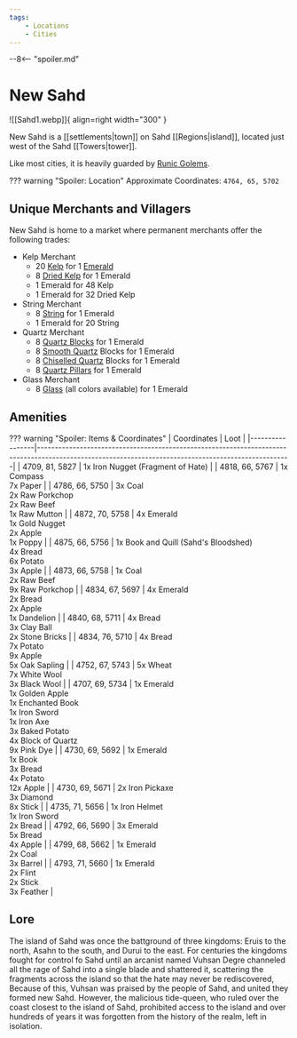 ```yaml
---
tags:
    - Locations
    - Cities
---
```


--8<-- "spoiler.md"

# New Sahd

![[Sahd1.webp]]{ align=right width="300" }

New Sahd is a [[settlements|town]] on Sahd [[Regions|island]], located just west of the Sahd [[Towers|tower]].

Like most cities, it is heavily guarded by [Runic Golems](https://minecraft.gamepedia.com/Iron_Golem).

??? warning "Spoiler: Location"
	Approximate Coordinates: `4764, 65, 5702`

## Unique Merchants and Villagers

New Sahd is home to a market where permanent merchants offer the
following trades:

- Kelp Merchant
    - 20 [Kelp](https://minecraft.gamepedia.com/Kelp) for 1 [Emerald](https://minecraft.gamepedia.com/Emerald)
    - 8 [Dried Kelp](https://minecraft.gamepedia.com/Dried_Kelp) for 1 Emerald
    - 1 Emerald for 48 Kelp
    - 1 Emerald for 32 Dried Kelp
- String Merchant
    - 8 [String](https://minecraft.gamepedia.com/String) for 1 Emerald
    - 1 Emerald for 20 String
- Quartz Merchant
    - 8 [Quartz Blocks](https://minecraft.gamepedia.com/Block_of_Quartz) for 1 Emerald
    - 8 [Smooth Quartz](https://minecraft.gamepedia.com/Block_of_Quartz) Blocks for 1 Emerald
    - 8 [Chiselled Quartz](https://minecraft.gamepedia.com/Block_of_Quartz) Blocks for 1 Emerald
    - 8 [Quartz Pillars](https://minecraft.gamepedia.com/Block_of_Quartz) for 1 Emerald
- Glass Merchant
    - 8 [Glass](https://minecraft.gamepedia.com/Glass) (all colors available) for 1 Emerald


## Amenities

??? warning "Spoiler: Items & Coordinates"
	| Coordinates     | Loot                                                                                                                                                |
	|-----------------|-----------------------------------------------------------------------------------------------------------------------------------------------------|
	| 4709, 81, 5827  | 1x Iron Nugget (Fragment of Hate)                                                                                                                   |
	| 4818, 66, 5767  | 1x Compass <br>7x Paper                                                                                                                             |
	| 4786, 66, 5750  | 3x Coal <br>2x Raw Porkchop <br>2x Raw Beef <br>1x Raw Mutton                                                                                       |
	| 4872, 70, 5758  | 4x Emerald <br>1x Gold Nugget <br>2x Apple <br>1x Poppy                                                                                             |
	| 4875, 66, 5756  | 1x Book and Quill (Sahd's Bloodshed) <br>4x Bread <br>6x Potato <br>3x Apple                                                                        |
	| 4873, 66, 5758  | 1x Coal <br>2x Raw Beef <br>9x Raw Porkchop                                                                                                         |
	| 4834, 67, 5697  | 4x Emerald <br>2x Bread <br>2x Apple <br>1x Dandelion                                                                                               |
	| 4840, 68, 5711  | 4x Bread <br>3x Clay Ball <br>2x Stone Bricks                                                                                                       |
	| 4834, 76, 5710  | 4x Bread <br>7x Potato <br>9x Apple <br>5x Oak Sapling                                                                                              |
	| 4752, 67, 5743  | 5x Wheat <br>7x White Wool <br>3x Black Wool                                                                                                        |
	| 4707, 69, 5734  | 1x Emerald <br>1x Golden Apple <br>1x Enchanted Book <br>1x Iron Sword <br>1x Iron Axe <br>3x Baked Potato <br>4x Block of Quartz <br>9x Pink Dye   |
	| 4730, 69, 5692  | 1x Emerald <br>1x Book <br>3x Bread <br>4x Potato <br>12x Apple                                                                                     |
	| 4730, 69, 5671  | 2x Iron Pickaxe <br>3x Diamond <br>8x Stick                                                                                                         |
	| 4735, 71, 5656  | 1x Iron Helmet <br>1x Iron Sword <br>2x Bread                                                                                                       |
	| 4792, 66, 5690  | 3x Emerald <br>5x Bread <br>4x Apple                                                                                                                |
	| 4799, 68, 5662  | 1x Emerald <br>2x Coal <br>3x Barrel                                                                                                                |
	| 4793, 71, 5660  | 1x Emerald <br>2x Flint <br>2x Stick <br>3x Feather                                                                                                 |


## Lore

The island of Sahd was once the battground of three kingdoms: Eruis to the north, Asahn to the south, and Durui to the east. For centuries the kingdoms fought for control fo Sahd until an arcanist named Vuhsan Degre channeled all the rage of Sahd into a single blade and shattered it, scattering the fragments across the island so that the hate may never be rediscovered, Because of this, Vuhsan was praised by the people of Sahd, and united they formed new Sahd. However, the malicious tide-queen, who ruled over the coast closest to the island of Sahd, prohibited access to the island and over hundreds of years it was forgotten from the history of the realm, left in isolation.
